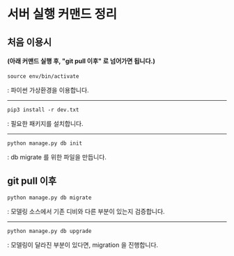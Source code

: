 # 서버 실행 커맨드 정리
    
## 처음 이용시
#### (아래 커맨드 실행 후, "git pull 이후" 로 넘어가면 됩니다.)
 
    
    source env/bin/activate
: 파이썬 가상환경을 이용합니다.
 
---
    pip3 install -r dev.txt
: 필요한 패키지를 설치합니다.

---
    python manage.py db init
: db migrate 를 위한 파일을 만듭니다. 

## git pull 이후

    python manage.py db migrate
: 모델링 소스에서 기존 디비와 다른 부분이 있는지 검증합니다.

---
    python manage.py db upgrade
: 모델링이 달라진 부분이 있다면, migration 을 진행합니다.

